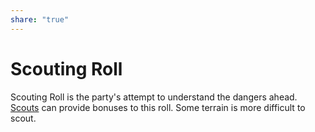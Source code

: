 ```yaml
---  
share: "true"  
---  
```

  
# Scouting Roll    
    
Scouting Roll is the party's attempt to understand the dangers ahead. [Scouts](./Scouts.html) can provide bonuses to this roll. Some terrain is more difficult to scout.